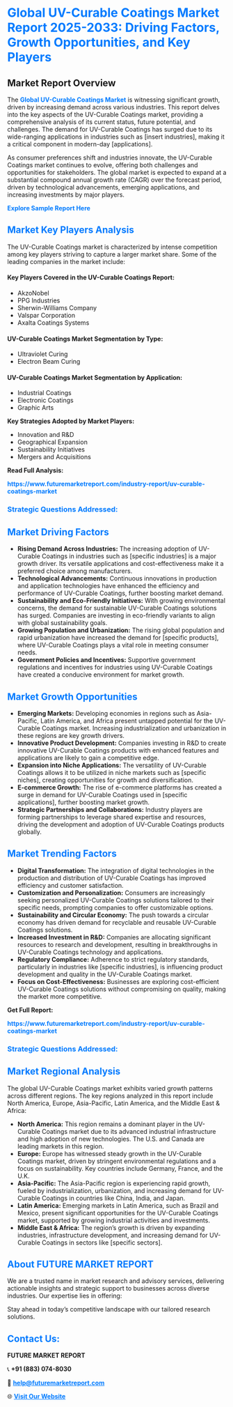 <h1 style="color: #007BFF;">Global UV-Curable Coatings Market Report 2025-2033: Driving Factors, Growth Opportunities, and Key Players</h1>

<section id="overview">
<h2>Market Report Overview</h2>
<p>The <a href="https://www.futuremarketreport.com/industry-report/uv-curable-coatings-market" style="color: #007BFF; text-decoration: none;"><strong>Global UV-Curable Coatings Market</strong></a> is witnessing significant growth, driven by increasing demand across various industries. This report delves into the key aspects of the UV-Curable Coatings market, providing a comprehensive analysis of its current status, future potential, and challenges. The demand for UV-Curable Coatings has surged due to its wide-ranging applications in industries such as [insert industries], making it a critical component in modern-day [applications].</p>
<p>As consumer preferences shift and industries innovate, the UV-Curable Coatings market continues to evolve, offering both challenges and opportunities for stakeholders. The global market is expected to expand at a substantial compound annual growth rate (CAGR) over the forecast period, driven by technological advancements, emerging applications, and increasing investments by major players.</p>
</section>

<section id="overview">
<p><a href="https://www.futuremarketreport.com/request-sample/reportId=32015" style="color: #007BFF; text-decoration: none;"><strong>Explore Sample Report Here</strong></a></p>
</section>

<section id="key-players">
<h2 style="color: #007BFF;">Market Key Players Analysis</h2>
<p>The UV-Curable Coatings market is characterized by intense competition among key players striving to capture a larger market share. Some of the leading companies in the market include:</p>
<h4>Key Players Covered in the UV-Curable Coatings Report:</h4>
<ul><li>AkzoNobel</li><li>PPG Industries</li><li>Sherwin-Williams Company</li><li>Valspar Corporation</li><li>Axalta Coatings Systems</li></ul>
<h4>UV-Curable Coatings Market Segmentation by Type:</h4>
<ul><li>Ultraviolet Curing</li><li>Electron Beam Curing</li></ul>

<h4>UV-Curable Coatings Market Segmentation by Application:</h4>
<ul><li>Industrial Coatings</li><li>Electronic Coatings</li><li>Graphic Arts</li></ul>
<p><strong>Key Strategies Adopted by Market Players:</strong></p>
<ul>
<li>Innovation and R&D</li>
<li>Geographical Expansion</li>
<li>Sustainability Initiatives</li>
<li>Mergers and Acquisitions</li>
</ul>
</section>

<section>
<p><strong>Read Full Analysis: </strong></p><a href="https://www.futuremarketreport.com/industry-report/uv-curable-coatings-market" style="color: #007BFF; text-decoration: none;"><strong>https://www.futuremarketreport.com/industry-report/uv-curable-coatings-market</strong></a>
<h3 style="color: #007BFF;">Strategic Questions Addressed:</h3>
</section>

<section id="driving-factors">
<h2 style="color: #007BFF;">Market Driving Factors</h2>
<ul>
<li><strong>Rising Demand Across Industries:</strong> The increasing adoption of UV-Curable Coatings in industries such as [specific industries] is a major growth driver. Its versatile applications and cost-effectiveness make it a preferred choice among manufacturers.</li>
<li><strong>Technological Advancements:</strong> Continuous innovations in production and application technologies have enhanced the efficiency and performance of UV-Curable Coatings, further boosting market demand.</li>
<li><strong>Sustainability and Eco-Friendly Initiatives:</strong> With growing environmental concerns, the demand for sustainable UV-Curable Coatings solutions has surged. Companies are investing in eco-friendly variants to align with global sustainability goals.</li>
<li><strong>Growing Population and Urbanization:</strong> The rising global population and rapid urbanization have increased the demand for [specific products], where UV-Curable Coatings plays a vital role in meeting consumer needs.</li>
<li><strong>Government Policies and Incentives:</strong> Supportive government regulations and incentives for industries using UV-Curable Coatings have created a conducive environment for market growth.</li>
</ul>
</section>

<section id="growth-opportunities">
<h2 style="color: #007BFF;">Market Growth Opportunities</h2>
<ul>
<li><strong>Emerging Markets:</strong> Developing economies in regions such as Asia-Pacific, Latin America, and Africa present untapped potential for the UV-Curable Coatings market. Increasing industrialization and urbanization in these regions are key growth drivers.</li>
<li><strong>Innovative Product Development:</strong> Companies investing in R&D to create innovative UV-Curable Coatings products with enhanced features and applications are likely to gain a competitive edge.</li>
<li><strong>Expansion into Niche Applications:</strong> The versatility of UV-Curable Coatings allows it to be utilized in niche markets such as [specific niches], creating opportunities for growth and diversification.</li>
<li><strong>E-commerce Growth:</strong> The rise of e-commerce platforms has created a surge in demand for UV-Curable Coatings used in [specific applications], further boosting market growth.</li>
<li><strong>Strategic Partnerships and Collaborations:</strong> Industry players are forming partnerships to leverage shared expertise and resources, driving the development and adoption of UV-Curable Coatings products globally.</li>
</ul>
</section>

<section id="trending-factors">
<h2 style="color: #007BFF;">Market Trending Factors</h2>
<ul>
<li><strong>Digital Transformation:</strong> The integration of digital technologies in the production and distribution of UV-Curable Coatings has improved efficiency and customer satisfaction.</li>
<li><strong>Customization and Personalization:</strong> Consumers are increasingly seeking personalized UV-Curable Coatings solutions tailored to their specific needs, prompting companies to offer customizable options.</li>
<li><strong>Sustainability and Circular Economy:</strong> The push towards a circular economy has driven demand for recyclable and reusable UV-Curable Coatings solutions.</li>
<li><strong>Increased Investment in R&D:</strong> Companies are allocating significant resources to research and development, resulting in breakthroughs in UV-Curable Coatings technology and applications.</li>
<li><strong>Regulatory Compliance:</strong> Adherence to strict regulatory standards, particularly in industries like [specific industries], is influencing product development and quality in the UV-Curable Coatings market.</li>
<li><strong>Focus on Cost-Effectiveness:</strong> Businesses are exploring cost-efficient UV-Curable Coatings solutions without compromising on quality, making the market more competitive.</li>
</ul>
</section>

<section>
<p><strong>Get Full Report: </strong></p><a href="https://www.futuremarketreport.com/industry-report/uv-curable-coatings-market" style="color: #007BFF; text-decoration: none;"><strong>https://www.futuremarketreport.com/industry-report/uv-curable-coatings-market</strong></a>
<h3 style="color: #007BFF;">Strategic Questions Addressed:</h3>
</section>


<section id="regional-analysis">
<h2 style="color: #007BFF;">Market Regional Analysis</h2>
<p>The global UV-Curable Coatings market exhibits varied growth patterns across different regions. The key regions analyzed in this report include North America, Europe, Asia-Pacific, Latin America, and the Middle East & Africa:</p>
<ul>
<li><strong>North America:</strong> This region remains a dominant player in the UV-Curable Coatings market due to its advanced industrial infrastructure and high adoption of new technologies. The U.S. and Canada are leading markets in this region.</li>
<li><strong>Europe:</strong> Europe has witnessed steady growth in the UV-Curable Coatings market, driven by stringent environmental regulations and a focus on sustainability. Key countries include Germany, France, and the U.K.</li>
<li><strong>Asia-Pacific:</strong> The Asia-Pacific region is experiencing rapid growth, fueled by industrialization, urbanization, and increasing demand for UV-Curable Coatings in countries like China, India, and Japan.</li>
<li><strong>Latin America:</strong> Emerging markets in Latin America, such as Brazil and Mexico, present significant opportunities for the UV-Curable Coatings market, supported by growing industrial activities and investments.</li>
<li><strong>Middle East & Africa:</strong> The region’s growth is driven by expanding industries, infrastructure development, and increasing demand for UV-Curable Coatings in sectors like [specific sectors].</li>
</ul>
</section>

<footer>
<h2 style="color: #007BFF;">About FUTURE MARKET REPORT</h2>
<p>We are a trusted name in market research and advisory services, delivering actionable insights and strategic support to businesses across diverse industries. Our expertise lies in offering:</p>

<p>Stay ahead in today’s competitive landscape with our tailored research solutions.</p>

<h2 style="color: #007BFF;">Contact Us:</h2>
<p><strong>FUTURE MARKET REPORT</strong></p>
<p>📞 <strong>+91 (883) 074-8030</strong></p>
<p>📧 <strong><a href="mailto:help@futuremarketreport.com" style="color: #007BFF;">help@futuremarketreport.com</a></strong></p>
<p>🌐 <strong><a href="https://www.futuremarketreport.com/" style="color: #007BFF;">Visit Our Website</a></strong></p>
</footer>